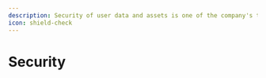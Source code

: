 ```yaml
---
description: Security of user data and assets is one of the company's top priorities
icon: shield-check
---
```


# Security

